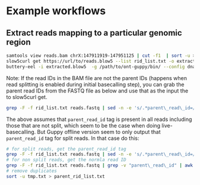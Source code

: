 # Example workflows

## Extract reads mapping to a particular genomic region

```sh
samtools view reads.bam chrX:147911919-147951125 | cut -f1  | sort -u > rid_list.txt
slow5curl get https://url/to/reads.blow5 --list rid_list.txt -o extracted.blow5
buttery-eel -i extracted.blow5  -g /path/to/ont-guppy/bin/ --config dna_r9.4.1_450bps_sup.cfg --device 'cuda:all' -o extracted_sup.fastq # see https://github.com/Psy-Fer/buttery-eel/ for butter-eel options
```

Note: If the read IDs in the BAM file are not the parent IDs (happens when read splitting is enabled during initial basecalling step), you can grab the parent read IDs from the FASTQ file as below and use that as the input the to slow5curl get.
```sh
grep -F -f rid_list.txt reads.fastq | sed -n -e 's/.*parent\_read\_id=//p' | awk '{print $1}' | sort -u > parent_rid_list.txt
```
The above assumes that `parent_read_id` tag is present in all reads including those that are not split, which seem to be the case when doing live-basecalling. But Guppy offline version seem to only output that `parent_read_id` tag for split reads. In that case do this:
```sh
# for split reads, get the parent_read_id tag
grep -F -f rid_list.txt reads.fastq | sed -n -e 's/.*parent\_read\_id=//p' | awk '{print $1}' > tmp.txt
# for non split reads, get the normla read ID
grep -F -f rid_list.txt reads.fastq | grep -v "parent\_read\_id" | awk '{print $1}' | tr -d '@' >> tmp.txt
# remove duplicates
sort -u tmp.txt > parent_rid_list.txt
```

